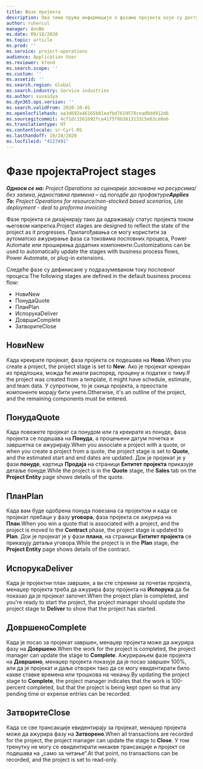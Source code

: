 ```yaml
---
title: Фазе пројекта
description: Ова тема пружа информације о фазама пројекта које су доступне у услузи Microsoft Dynamics Project Operations.
author: ruhercul
manager: AnnBe
ms.date: 09/18/2020
ms.topic: article
ms.prod: ''
ms.service: project-operations
audience: Application User
ms.reviewer: kfend
ms.search.scope: ''
ms.custom: ''
ms.assetid: ''
ms.search.region: Global
ms.search.industry: Service industries
ms.author: suvaidya
ms.dyn365.ops.version: ''
ms.search.validFrom: 2020-10-01
ms.openlocfilehash: aa3d692a46165b01eafbd7619578cead8dd912d6
ms.sourcegitcommit: 4cf1dc1561b92fca4175f0b3813133c5e63ce8e6
ms.translationtype: HT
ms.contentlocale: sr-Cyrl-RS
ms.lasthandoff: 10/28/2020
ms.locfileid: "4127491"
---
```

# <a name="project-stages"></a><span data-ttu-id="e577d-103">Фазе пројекта</span><span class="sxs-lookup"><span data-stu-id="e577d-103">Project stages</span></span>

<span data-ttu-id="e577d-104">_**Односи се на:** Project Operations за сценарије засноване на ресурсима/без залиха, једноставна примена – од погодбе до профактуре_</span><span class="sxs-lookup"><span data-stu-id="e577d-104">_**Applies To:** Project Operations for resource/non-stocked based scenarios, Lite deployment - deal to proforma invoicing_</span></span>

<span data-ttu-id="e577d-105">Фазе пројекта се дизајнирају тако да одражавају статус пројекта током његовом напретка.</span><span class="sxs-lookup"><span data-stu-id="e577d-105">Project stages are designed to reflect the state of the project as it progresses.</span></span> <span data-ttu-id="e577d-106">Прилагођавања се могу користити за аутоматско ажурирање фаза са токовима пословних процеса, Power Automate или проширења додатних компоненти.</span><span class="sxs-lookup"><span data-stu-id="e577d-106">Customizations can be used to automatically update the stages with business process flows, Power Automate, or plug-in extensions.</span></span>

<span data-ttu-id="e577d-107">Следеће фазе су дефинисане у подразумеваном току пословног процеса:</span><span class="sxs-lookup"><span data-stu-id="e577d-107">The following stages are defined in the default business process flow:</span></span>

- <span data-ttu-id="e577d-108">Нови</span><span class="sxs-lookup"><span data-stu-id="e577d-108">New</span></span>
- <span data-ttu-id="e577d-109">Понуда</span><span class="sxs-lookup"><span data-stu-id="e577d-109">Quote</span></span>
- <span data-ttu-id="e577d-110">План</span><span class="sxs-lookup"><span data-stu-id="e577d-110">Plan</span></span>
- <span data-ttu-id="e577d-111">Испорука</span><span class="sxs-lookup"><span data-stu-id="e577d-111">Deliver</span></span>
- <span data-ttu-id="e577d-112">Доврши</span><span class="sxs-lookup"><span data-stu-id="e577d-112">Complete</span></span>
- <span data-ttu-id="e577d-113">Затворите</span><span class="sxs-lookup"><span data-stu-id="e577d-113">Close</span></span> 

## <a name="new"></a><span data-ttu-id="e577d-114">Нови</span><span class="sxs-lookup"><span data-stu-id="e577d-114">New</span></span>

<span data-ttu-id="e577d-115">Када креирате пројекат, фаза пројекта се подешава на **Ново**.</span><span class="sxs-lookup"><span data-stu-id="e577d-115">When you create a project, the project stage is set to **New**.</span></span> <span data-ttu-id="e577d-116">Ако је пројекат креиран из предлошка, можда ће имати распоред, процену и податке о тиму.</span><span class="sxs-lookup"><span data-stu-id="e577d-116">If the project was created from a template, it might have schedule, estimate, and team data.</span></span> <span data-ttu-id="e577d-117">У супротном, то је скица пројекта, а преостале компоненте морају бити унете.</span><span class="sxs-lookup"><span data-stu-id="e577d-117">Otherwise, it's an outline of the project, and the remaining components must be entered.</span></span>

## <a name="quote"></a><span data-ttu-id="e577d-118">Понуда</span><span class="sxs-lookup"><span data-stu-id="e577d-118">Quote</span></span>

<span data-ttu-id="e577d-119">Када повежете пројекат са понудом или га креирате из понуде, фаза пројекта се подешава на **Понуда**, а процењени датум почетка и завршетка се ажурирају.</span><span class="sxs-lookup"><span data-stu-id="e577d-119">When you associate a project with a quote, or when you create a project from a quote, the project stage is set to **Quote**, and the estimated start and end dates are updated.</span></span> <span data-ttu-id="e577d-120">Док је пројекат је у фази **понуде**, картица **Продаја** на страници **Ентитет пројекта** приказује детаље понуде.</span><span class="sxs-lookup"><span data-stu-id="e577d-120">While the project is in the **Quote** stage, the **Sales** tab on the **Project Entity** page shows details of the quote.</span></span>

## <a name="plan"></a><span data-ttu-id="e577d-121">План</span><span class="sxs-lookup"><span data-stu-id="e577d-121">Plan</span></span>

<span data-ttu-id="e577d-122">Када вам буде одобрена понуда повезана са пројектом и када се пројекат пребаци у фазу **уговора**, фаза пројекта се ажурира на **План**.</span><span class="sxs-lookup"><span data-stu-id="e577d-122">When you win a quote that is associated with a project, and the project is moved to the **Contract** phase, the project stage is updated to **Plan**.</span></span> <span data-ttu-id="e577d-123">Док је пројекат је у фази **плана**, на страници **Ентитет пројекта** се приказују детаљи уговора.</span><span class="sxs-lookup"><span data-stu-id="e577d-123">While the project is in the **Plan** stage, the **Project Entity** page shows details of the contract.</span></span>

## <a name="deliver"></a><span data-ttu-id="e577d-124">Испорука</span><span class="sxs-lookup"><span data-stu-id="e577d-124">Deliver</span></span>

<span data-ttu-id="e577d-125">Када је пројектни план завршен, а ви сте спремни за почетак пројекта, менаџер пројекта треба да ажурира фазу пројекта на **Испорука** да би показао да је пројекат започет.</span><span class="sxs-lookup"><span data-stu-id="e577d-125">When the project plan is completed, and you're ready to start the project, the project manager should update the project stage to **Deliver** to show that the project has started.</span></span>

## <a name="complete"></a><span data-ttu-id="e577d-126">Довршено</span><span class="sxs-lookup"><span data-stu-id="e577d-126">Complete</span></span> 

<span data-ttu-id="e577d-127">Када је посао за пројекат завршен, менаџер пројекта може да ажурира фазу на **Довршено**.</span><span class="sxs-lookup"><span data-stu-id="e577d-127">When the work for the project is completed, the project manager can update the stage to **Complete**.</span></span> <span data-ttu-id="e577d-128">Ажурирањем фазе пројекта на **Довршено**, менаџер пројекта показује да је посао завршен 100%, али да је пројекат и даље отворен тако да се могу евидентирати било какве ставке времена или трошкова на чекању.</span><span class="sxs-lookup"><span data-stu-id="e577d-128">By updating the project stage to **Complete**, the project manager indicates that the work is 100-percent completed, but that the project is being kept open so that any pending time or expense entries can be recorded.</span></span>

## <a name="close"></a><span data-ttu-id="e577d-129">Затворите</span><span class="sxs-lookup"><span data-stu-id="e577d-129">Close</span></span>

<span data-ttu-id="e577d-130">Када се све трансакције евидентирају за пројекат, менаџер пројекта може да ажурира фазу на **Затворено**.</span><span class="sxs-lookup"><span data-stu-id="e577d-130">When all transactions are recorded for the project, the project manager can update the stage to **Close**.</span></span> <span data-ttu-id="e577d-131">У том тренутку не могу се евидентирати никакве трансакције и пројект се подешава на „само за читање“.</span><span class="sxs-lookup"><span data-stu-id="e577d-131">At that point, no transactions can be recorded, and the project is set to read-only.</span></span>

